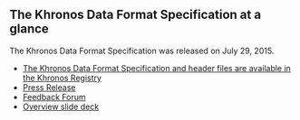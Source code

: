 ## The Khronos Data Format Specification at a glance

The Khronos Data Format Specification was released on July 29, 2015.

*   [The Khronos Data Format Specification and header files are available in the Khronos Registry](/registry/DataFormat/)
*   [Press Release](/news/press/khronos-releases-standardized-data-format-specification)
*   [Feedback Forum](/message_boards/showthread.php/11592-Official-Khronos-Data-Format-Specification-Feedback-thread)
*   [Overview slide deck](/assets/uploads/developers/library/overview/Khronos-Data-Format_Jul15.pdf)
